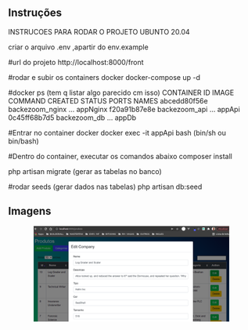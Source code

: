 ## Instruções

INSTRUCOES PARA RODAR O PROJETO UBUNTO 20.04

criar o arquivo .env ,apartir do env.example

#url do projeto
http://localhost:8000/front

#rodar e subir os containers docker
docker-compose  up -d


#docker ps (tem q listar algo parecido cm isso)
CONTAINER ID   IMAGE             COMMAND                  CREATED          STATUS          PORTS                                                                                  NAMES
abcedd80f56e   backezoom_nginx   ...  appNginx
f20a91b87e8e   backezoom_api     ...  appApi
0c45ff68b7d5   backezoom_db     ...   appDb

#Entrar no container docker
docker exec -it appApi bash   (bin/sh ou bin/bash)

#Dentro do container, executar os comandos abaixo
composer install

php artisan migrate  (gerar as tabelas no banco)

#rodar seeds (gerar dados nas tabelas)
php artisan db:seed

## Imagens
<p align="center"><img src="ezomm1.png" width="400"></p>



